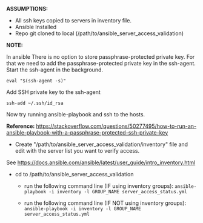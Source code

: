 **ASSUMPTIONS:**

 - All ssh keys copied to servers in inventory file.
 - Ansible Installed
 - Repo git cloned to local (/path/to/ansible_server_access_validation)

**NOTE:**

In ansible There is no option to store passphrase-protected private key.
For that we need to add the passphrase-protected private key in the ssh-agent.
Start the ssh-agent in the background.

    eval "$(ssh-agent -s)"

Add SSH private key to the ssh-agent

    ssh-add ~/.ssh/id_rsa

Now try running ansible-playbook and ssh to the hosts.

**Reference:**
https://stackoverflow.com/questions/50277495/how-to-run-an-ansible-playbook-with-a-passphrase-protected-ssh-private-key

 - Create "/path/to/ansible_server_access_validation/inventory" file
       and edit with the server list you want to verify access.

See https://docs.ansible.com/ansible/latest/user_guide/intro_inventory.html

 - cd to /path/to/ansible_server_access_validation
	 - run the following command line (IF using inventory groups):
 `ansible-playbook -i inventory -l GROUP_NAME server_access_status.yml`

	 - run the following command line (IF NOT using inventory groups):
`ansible-playbook -i inventory -l GROUP_NAME server_access_status.yml`
